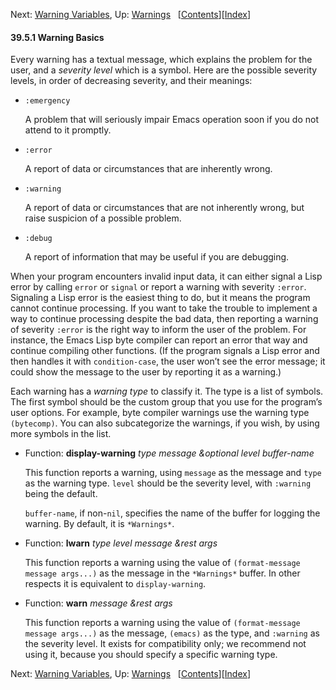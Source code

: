 

Next: [Warning Variables](Warning-Variables.html), Up: [Warnings](Warnings.html)   \[[Contents](index.html#SEC_Contents "Table of contents")]\[[Index](Index.html "Index")]

#### 39.5.1 Warning Basics

Every warning has a textual message, which explains the problem for the user, and a *severity level* which is a symbol. Here are the possible severity levels, in order of decreasing severity, and their meanings:

*   `:emergency`

    A problem that will seriously impair Emacs operation soon if you do not attend to it promptly.

*   `:error`

    A report of data or circumstances that are inherently wrong.

*   `:warning`

    A report of data or circumstances that are not inherently wrong, but raise suspicion of a possible problem.

*   `:debug`

    A report of information that may be useful if you are debugging.

When your program encounters invalid input data, it can either signal a Lisp error by calling `error` or `signal` or report a warning with severity `:error`. Signaling a Lisp error is the easiest thing to do, but it means the program cannot continue processing. If you want to take the trouble to implement a way to continue processing despite the bad data, then reporting a warning of severity `:error` is the right way to inform the user of the problem. For instance, the Emacs Lisp byte compiler can report an error that way and continue compiling other functions. (If the program signals a Lisp error and then handles it with `condition-case`, the user won’t see the error message; it could show the message to the user by reporting it as a warning.)

Each warning has a *warning type* to classify it. The type is a list of symbols. The first symbol should be the custom group that you use for the program’s user options. For example, byte compiler warnings use the warning type `(bytecomp)`. You can also subcategorize the warnings, if you wish, by using more symbols in the list.

*   Function: **display-warning** *type message \&optional level buffer-name*

    This function reports a warning, using `message` as the message and `type` as the warning type. `level` should be the severity level, with `:warning` being the default.

    `buffer-name`, if non-`nil`, specifies the name of the buffer for logging the warning. By default, it is `*Warnings*`.

<!---->

*   Function: **lwarn** *type level message \&rest args*

    This function reports a warning using the value of `(format-message message args...)` as the message in the `*Warnings*` buffer. In other respects it is equivalent to `display-warning`.

<!---->

*   Function: **warn** *message \&rest args*

    This function reports a warning using the value of `(format-message message args...)` as the message, `(emacs)` as the type, and `:warning` as the severity level. It exists for compatibility only; we recommend not using it, because you should specify a specific warning type.

Next: [Warning Variables](Warning-Variables.html), Up: [Warnings](Warnings.html)   \[[Contents](index.html#SEC_Contents "Table of contents")]\[[Index](Index.html "Index")]

